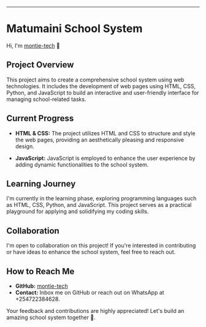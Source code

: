 
---

# Matumaini School System

Hi, I'm [montie-tech](https://github.com/montie-tech) 👋

## Project Overview

This project aims to create a comprehensive school system using web technologies. It includes the development of web pages using HTML, CSS, Python, and JavaScript to build an interactive and user-friendly interface for managing school-related tasks.

## Current Progress

- **HTML & CSS:** The project utilizes HTML and CSS to structure and style the web pages, providing an aesthetically pleasing and responsive design.

- **JavaScript:** JavaScript is employed to enhance the user experience by adding dynamic functionalities to the school system.

## Learning Journey

I'm currently in the learning phase, exploring programming languages such as HTML, CSS, Python, and JavaScript. This project serves as a practical playground for applying and solidifying my coding skills.

## Collaboration

I'm open to collaboration on this project! If you're interested in contributing or have ideas to enhance the school system, feel free to reach out.


## How to Reach Me

- **GitHub:** [montie-tech](https://github.com/montie-tech)
- **Contact:** Inbox me on GitHub or reach out on WhatsApp at +254722384628.

Your feedback and contributions are highly appreciated! Let's build an amazing school system together 🚀.
